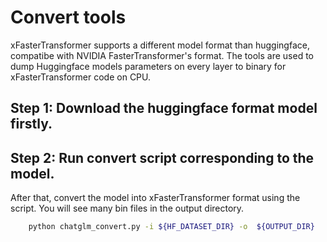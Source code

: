 # Convert tools
xFasterTransformer supports a different model format than huggingface, compatibe with NVIDIA FasterTransformer's format. The tools are used to dump Huggingface models parameters on every layer to binary for xFasterTransformer code on CPU.
## Step 1: Download the huggingface format model firstly.

## Step 2: Run convert script corresponding to the model.
After that, convert the model into xFasterTransformer format using the script. You will see many bin files in the output directory.
```bash
    python chatglm_convert.py -i ${HF_DATASET_DIR} -o  ${OUTPUT_DIR}

```
